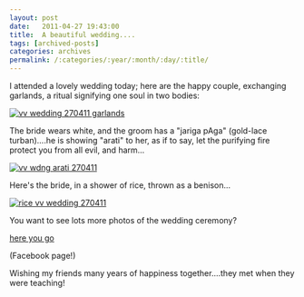 ```yaml
---
layout: post
date:	2011-04-27 19:43:00
title:  A beautiful wedding....
tags: [archived-posts]
categories: archives
permalink: /:categories/:year/:month/:day/:title/
---
```

I attended a lovely wedding today; here are the happy couple, exchanging garlands, a ritual signifying one soul in two bodies:


<a href="http://s1142.photobucket.com/albums/n602/Deepapctrsglr/?action=view&amp;current=DSCF7812.jpg" target="_blank"><img src="http://i1142.photobucket.com/albums/n602/Deepapctrsglr/DSCF7812.jpg" border="0" alt="vv wedding 270411 garlands"></a>


The bride wears white, and the groom has a "jariga pAga" (gold-lace turban)....he is showing "arati" to her, as if to say, let the purifying fire protect you from all evil, and harm...


<a href="http://s1142.photobucket.com/albums/n602/Deepapctrsglr/?action=view&amp;current=DSCF7808.jpg" target="_blank"><img src="http://i1142.photobucket.com/albums/n602/Deepapctrsglr/DSCF7808.jpg" border="0" alt="vv wdng arati 270411"></a>


Here's the bride, in a shower of rice, thrown as a benison...



<a href="http://s1142.photobucket.com/albums/n602/Deepapctrsglr/?action=view&amp;current=DSCF7801.jpg" target="_blank"><img src="http://i1142.photobucket.com/albums/n602/Deepapctrsglr/DSCF7801.jpg" border="0" alt="rice vv wedding 270411"></a>

You want to see lots more photos of the wedding ceremony? 

<a href="http://www.facebook.com/media/set/fbx/?set=a.10150165031693878.311045.587058877"> here you go </a>


(Facebook page!)

Wishing my friends many years of happiness together....they met when they were teaching!
